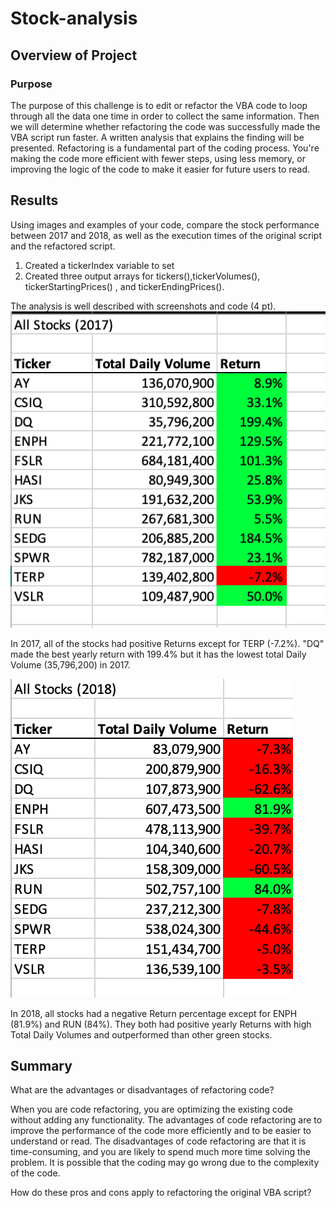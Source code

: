 # Stock-analysis

## Overview of Project
### Purpose
The purpose of this challenge is to edit or refactor the VBA code to loop through all the data one time in order to collect the same information. Then we will determine whether refactoring the code was successfully made the VBA script run faster. A written analysis that explains the finding will be presented. Refactoring is a fundamental part of the coding process. You're making the code more efficient with fewer steps, using less memory, or improving the logic of the code to make it easier for future users to read.

## Results
Using images and examples of your code, compare the stock performance between 2017 and 2018, as well as the execution times of the original script and the refactored script.

1. Created a tickerIndex variable to set 
2. Created three output arrays for tickers(),tickerVolumes(), tickerStartingPrices() , and tickerEndingPrices().






The analysis is well described with screenshots and code (4 pt).
![VBA_Challenge_2017.png](https://github.com/Carmenloww/Stock-analysis/blob/master/Resources/VBA_Challenge_2017.png)

In 2017, all of the stocks had positive Returns except for TERP (-7.2%). "DQ" made the best yearly return with 199.4% but it has the lowest total Daily Volume (35,796,200) in 2017.

![VBA_Challenge_2018.png](https://github.com/Carmenloww/Stock-analysis/blob/master/Resources/VBA_Challenge_2018.png)

In 2018, all stocks had a negative Return percentage except for  ENPH (81.9%) and RUN (84%). They both had positive yearly Returns with high Total Daily Volumes and outperformed than other green stocks.

## Summary

What are the advantages or disadvantages of refactoring code?

When you are code refactoring, you are optimizing the existing code without adding any functionality. The advantages of code refactoring are to improve the performance of the code more efficiently and to be easier to understand or read. The disadvantages of code refactoring are that it is time-consuming, and you are likely to spend much more time solving the problem. It is possible that the coding may go wrong due to the complexity of the code. 

How do these pros and cons apply to refactoring the original VBA script?


